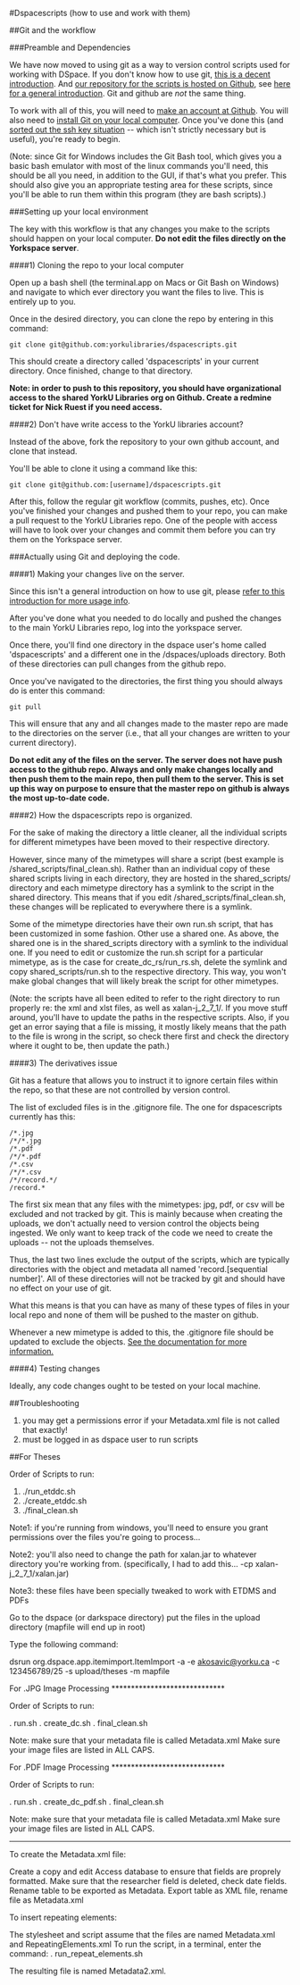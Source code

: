 #Dspacescripts (how to use and work with them)

##Git and the workflow

###Preamble and Dependencies

We have now moved to using git as a way to version control scripts used for working with DSpace. If you don't know how to use git, [this is a decent introduction][1]. And [our repository for the scripts is hosted on Github][2], see [here for a general introduction][3]. Git and github are _not_ the same thing.

To work with all of this, you will need to [make an account at Github][4]. You will also need to [install Git on your local computer][5]. Once you've done this (and [sorted out the ssh key situation][6] -- which isn't strictly necessary but is useful), you're ready to begin.

(Note: since Git for Windows includes the Git Bash tool, which gives you a basic bash emulator with most of the linux commands you'll need, this should be all you need, in addition to the GUI, if that's what you prefer. This should also give you an appropriate testing area for these scripts, since you'll be able to run them within this program (they are bash scripts).)

###Setting up your local environment

The key with this workflow is that any changes you make to the scripts should happen on your local computer. **Do not edit the files directly on the Yorkspace server**.

####1) Cloning the repo to your local computer

Open up a bash shell (the terminal.app on Macs or Git Bash on Windows) and navigate to which ever directory you want the files to live. This is entirely up to you.

Once in the desired directory, you can clone the repo by entering in this command:

    git clone git@github.com:yorkulibraries/dspacescripts.git

This should create a directory called 'dspacescripts' in your current directory. Once finished, change to that directory.

**Note: in order to push to this repository, you should have organizational access to the shared YorkU Libraries org on Github. Create a redmine ticket for Nick Ruest if you need access.**

####2) Don't have write access to the YorkU libraries account?

Instead of the above, fork the repository to your own github account, and clone that instead.

You'll be able to clone it using a command like this:

    git clone git@github.com:[username]/dspacescripts.git

After this, follow the regular git workflow (commits, pushes, etc). Once you've finished your changes and pushed them to your repo, you can make a pull request to the YorkU Libraries repo. One of the people with access will have to look over your changes and commit them before you can try them on the Yorkspace server.

###Actually using Git and deploying the code.

####1) Making your changes live on the server.

Since this isn't a general introduction on how to use git, please [refer to this introduction for more usage info][1].

After you've done what you needed to do locally and pushed the changes to the main YorkU Libraries repo, log into the yorkspace server.

Once there, you'll find one directory in the dspace user's home called 'dspacescripts' and a different one in the /dspaces/uploads directory. Both of these directories can pull changes from the github repo.

Once you've navigated to the directories, the first thing you should always do is enter this command:

    git pull

This will ensure that any and all changes made to the master repo are made to the directories on the server (i.e., that all your changes are written to your current directory).

**Do not edit any of the files on the server. The server does not have push access to the github repo. Always and only make changes locally and then push them to the main repo, then pull them to the server. This is set up this way on purpose to ensure that the master repo on github is always the most up-to-date code.**

####2) How the dspacescripts repo is organized.

For the sake of making the directory a little cleaner, all the individual scripts for different mimetypes have been moved to their respective directory.

However, since many of the mimetypes will share a script (best example is /shared\_scripts/final\_clean.sh). Rather than an individual copy of these shared scripts living in each directory, they are hosted in the shared\_scripts/ directory and each mimetype directory has a symlink to the script in the shared directory. This means that if you edit /shared\_scripts/final\_clean.sh, these changes will be replicated to everywhere there is a symlink.

Some of the mimetype directories have their own run.sh script, that has been customized in some fashion. Other use a shared one. As above, the shared one is in the shared\_scripts directory with a symlink to the individual one. If you need to edit or customize the run.sh script for a particular mimetype, as is the case for create\_dc\_rs/run\_rs.sh, delete the symlink and copy shared\_scripts/run.sh to the respective directory. This way, you won't make global changes that will likely break the script for other mimetypes.

(Note: the scripts have all been edited to refer to the right directory to run properly re: the xml and xlst files, as well as xalan-j\_2\_7\_1/. If you move stuff around, you'll have to update the paths in the respective scripts. Also, if you get an error saying that a file is missing, it mostly likely means that the path to the file is wrong in the script, so check there first and check the directory where it ought to be, then update the path.)

####3) The derivatives issue

Git has a feature that allows you to instruct it to ignore certain files within the repo, so that these are not controlled by version control.

The list of excluded files is in the .gitignore file. The one for dspacescripts currently has this:

```
/*.jpg
/*/*.jpg
/*.pdf
/*/*.pdf
/*.csv
/*/*.csv
/*/record.*/
/record.*
```

The first six mean that any files with the mimetypes: jpg, pdf, or csv will be excluded and not tracked by git. This is mainly because when creating the uploads, we don't actually need to version control the objects being ingested. We only want to keep track of the code we need to create the uploads -- not the uploads themselves. 

Thus, the last two lines exclude the output of the scripts, which are typically directories with the object and metadata all named 'record.[sequential number]'. All of these directories will not be tracked by git and should have no effect on your use of git.

What this means is that you can have as many of these types of files in your local repo and none of them will be pushed to the master on github.

Whenever a new mimetype is added to this, the .gitignore file should be updated to exclude the objects. [See the documentation for more information.][7]

####4) Testing changes

Ideally, any code changes ought to be tested on your local machine.

##Troubleshooting

1. you may get a permissions error if your Metadata.xml file is not called that exactly!
2. must be logged in as dspace user to run scripts

##For Theses

Order of Scripts to run:

1. ./run_etddc.sh
2. ./create_etddc.sh
3. ./final_clean.sh

Note1: if you're running from windows, you'll need to ensure you grant permissions over the files you're going to process...

Note2: you'll also need to change the path for xalan.jar to whatever directory you're working from.
(specifically, I had to add this... -cp xalan-j_2_7_1/xalan.jar)

Note3: these files have been specially tweaked to work with ETDMS and PDFs 

Go to the dspace (or darkspace directory)
put the files in the upload directory (mapfile will end up in root)

Type the following command:

dsrun org.dspace.app.itemimport.ItemImport -a -e akosavic@yorku.ca -c 123456789/25 -s upload/theses -m mapfile



For .JPG Image Processing *****************************

Order of Scripts to run:

. run.sh
. create_dc.sh
. final_clean.sh

Note: make sure that your metadata file is called Metadata.xml
Make sure your image files are listed in ALL CAPS.

For .PDF Image Processing *****************************

Order of Scripts to run:

. run.sh
. create_dc_pdf.sh
. final_clean.sh

Note: make sure that your metadata file is called Metadata.xml
Make sure your image files are listed in ALL CAPS.

**********************************************

To create the Metadata.xml file:

Create a copy and edit Access database to ensure that fields are proprely formatted.
Make sure that the researcher field is deleted, check date fields.
Rename table to be exported as Metadata.
Export table as XML file, rename file as Metadata.xml

To insert repeating elements:

The stylesheet and script assume that the files are named Metadata.xml and RepeatingElements.xml
To run the script, in a terminal, enter the command:
. run_repeat_elements.sh

The resulting file is named Metadata2.xml.

[1]: http://blog.scottlowe.org/2015/01/14/non-programmer-git-intro/
[2]: https://github.com/yorkulibraries/dspacescripts
[3]: http://readwrite.com/2013/09/30/understanding-github-a-journey-for-beginners-part-1
[4]: https://github.com/join
[5]: https://git-scm.com/book/en/v2/Getting-Started-Installing-Git
[6]: https://help.github.com/articles/generating-ssh-keys/
[7]: https://git-scm.com/docs/gitignore
